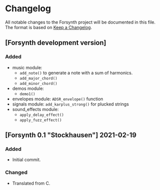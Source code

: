# Changelog
All notable changes to the Forsynth project will be documented in this file.
The format is based on [Keep a Changelog](https://keepachangelog.com/en/1.0.0/).


## [Forsynth development version]

### Added
- music module:
    - `add_note()` to generate a note with a sum of harmonics.
    - `add_major_chord()`
    - `add_minor_chord()`
- demos module:
    - `demo1()`
- envelopes module: `ADSR_envelope()` function
- signals module: `add_karplus_strong()` for plucked strings
- sound_effects module: 
  - `apply_delay_effect()`
  - `apply_fuzz_effect()`

## [Forsynth 0.1 "Stockhausen"] 2021-02-19

### Added
- Initial commit.

### Changed
- Translated from C.
